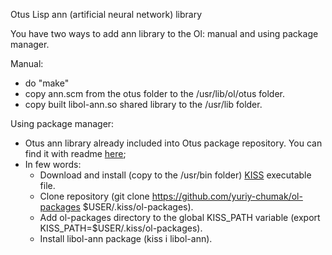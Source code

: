 Otus Lisp ann (artificial neural network) library

You have two ways to add ann library to the Ol: manual and using package manager.

Manual:
 * do "make"
 * copy ann.scm from the otus folder to the /usr/lib/ol/otus folder.
 * copy built libol-ann.so shared library to the /usr/lib folder.

Using package manager:
 * Otus ann library already included into Otus package repository. You can find it with readme [here](https://github.com/yuriy-chumak/ol-packages);
 * In few words:
   * Download and install (copy to the /usr/bin folder) [KISS](https://raw.githubusercontent.com/kisslinux/kiss/master/kiss) executable file.
   * Clone repository (git clone https://github.com/yuriy-chumak/ol-packages $USER/.kiss/ol-packages).
   * Add ol-packages directory to the global KISS_PATH variable (export KISS_PATH=$USER/.kiss/ol-packages).
   * Install libol-ann package (kiss i libol-ann).
